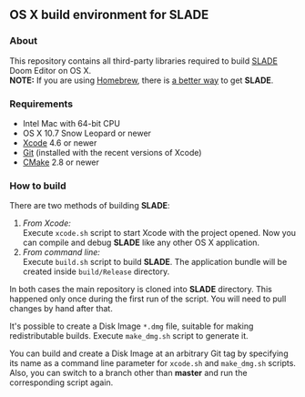 ## OS X build environment for SLADE

### About
This repository contains all third-party libraries required to build [SLADE](http://slade.mancubus.net/) Doom Editor on OS X.  
**NOTE:** If you are using [Homebrew](http://brew.sh/), there is [a better way](https://github.com/alexey-lysiuk/homebrew-slade/blob/master/README.md) to get **SLADE**.

### Requirements
* Intel Mac with 64-bit CPU
* OS X 10.7 Snow Leopard or newer
* [Xcode](https://developer.apple.com/xcode/) 4.6 or newer
* [Git](https://git-scm.com/) (installed with the recent versions of Xcode)
* [CMake](https://www.cmake.org/) 2.8 or newer

### How to build
There are two methods of building **SLADE**:

1. _From Xcode:_  
Execute `xcode.sh` script to start Xcode with the project opened. Now you can compile and debug **SLADE** like any other OS X application.
2. _From command line:_  
Execute `build.sh` script to build **SLADE**. The application bundle will be created inside `build/Release` directory.

In both cases the main repository is cloned into **SLADE** directory. This happened only once during the first run of the script. You will need to pull changes by hand after that.

It's possible to create a Disk Image `*.dmg` file, suitable for making redistributable builds. Execute `make_dmg.sh` script to generate it.

You can build and create a Disk Image at an arbitrary Git tag by specifying its name as a command line parameter for `xcode.sh` and `make_dmg.sh` scripts.
Also, you can switch to a branch other than **master** and run the corresponding script again.
